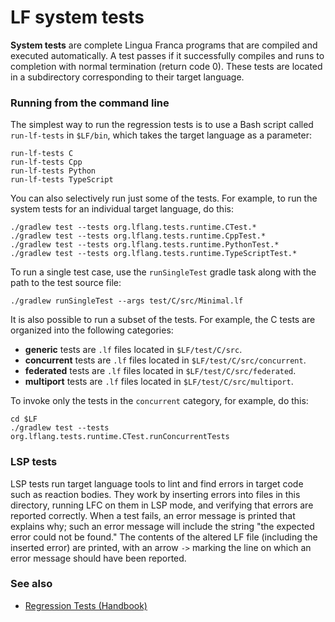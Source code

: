 # LF system tests

**System tests** are complete Lingua Franca programs that are compiled and executed automatically. A test passes if it successfully compiles and runs to completion with normal termination (return code 0). These tests are located in a subdirectory corresponding to their target language.

### Running from the command line

The simplest way to run the regression tests is to use a Bash script called `run-lf-tests` in `$LF/bin`, which takes the target language as a parameter:
```
run-lf-tests C
run-lf-tests Cpp
run-lf-tests Python
run-lf-tests TypeScript
```

You can also selectively run just some of the tests. For example, to run the system tests for an individual target language, do this:
```
./gradlew test --tests org.lflang.tests.runtime.CTest.*
./gradlew test --tests org.lflang.tests.runtime.CppTest.*
./gradlew test --tests org.lflang.tests.runtime.PythonTest.*
./gradlew test --tests org.lflang.tests.runtime.TypeScriptTest.*
```

To run a single test case, use the `runSingleTest` gradle task along with the path to the test source file:
```
./gradlew runSingleTest --args test/C/src/Minimal.lf
```

It is also possible to run a subset of the tests. For example, the C tests are organized into the following categories:

* **generic** tests are `.lf` files located in `$LF/test/C/src`.
* **concurrent** tests are `.lf` files located in `$LF/test/C/src/concurrent`.
* **federated** tests are `.lf` files located in `$LF/test/C/src/federated`.
* **multiport** tests are `.lf` files located in `$LF/test/C/src/multiport`.

To invoke only the tests in the `concurrent` category, for example, do this:
```
cd $LF
./gradlew test --tests org.lflang.tests.runtime.CTest.runConcurrentTests
```

### LSP tests

LSP tests run target language tools to lint and find errors in target code such as reaction bodies.
They work by inserting errors into files in this directory, running LFC on them in LSP mode, and
verifying that errors are reported correctly. When a test fails, an error message is printed that
explains why; such an error message will include the string "the expected error could not be found."
The contents of the altered LF file (including the inserted error) are printed, with an arrow `->`
marking the line on which an error message should have been reported.

### See also

- [Regression Tests (Handbook)](https://www.lf-lang.org/docs/handbook/regression-tests?target=c)
